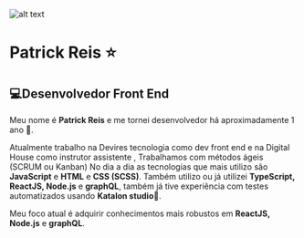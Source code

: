 ![alt text](https://github.com/[grynhas]/[Patrick-Reis]/blob/[master]/img/Patrick.reis.png)
# Patrick Reis ⭐

## 💻Desenvolvedor Front End

Meu nome é **Patrick Reis** e me tornei desenvolvedor há aproximadamente 1 ano 📆.

Atualmente trabalho na Devires tecnologia como dev front end e na Digital House como instrutor assistente , Trabalhamos com métodos ágeis (SCRUM ou Kanban) No dia a dia as tecnologias que mais utilizo são **JavaScript** e **HTML** e **CSS (SCSS)**. Também utilizo ou já utilizei  **TypeScript, ReactJS, Node.js** e **graphQL**, também já tive experiência com testes automatizados usando **Katalon studio**📲. 

Meu foco atual é adquirir conhecimentos mais robustos em **ReactJS, Node.js** e **graphQL**.

